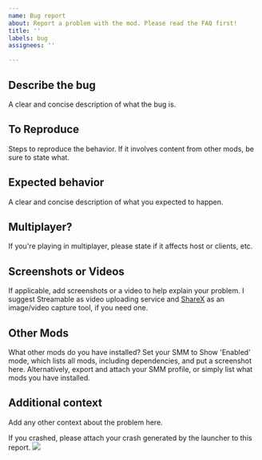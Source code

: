 ```yaml
---
name: Bug report
about: Report a problem with the mod. Please read the FAQ first!
title: ''
labels: bug
assignees: ''

---
```


<!-- Please read the FAQ first at https://github.com/budak7273/ArmorModules/blob/master/README.md#faq---please-read-if-you-have-an-issue
before leaving a bug report, and please check that said issue is not already listed.
-->


## Describe the bug

A clear and concise description of what the bug is.


## To Reproduce

Steps to reproduce the behavior. If it involves content from other mods, be sure to state what.


## Expected behavior

A clear and concise description of what you expected to happen.


## Multiplayer?

If you're playing in multiplayer, please state if it affects host or clients, etc.

## Screenshots or Videos

If applicable, add screenshots or a video to help explain your problem. I suggest Streamable as video uploading service and [ShareX](https://getsharex.com/) as an image/video capture tool, if you need one.


## Other Mods

What other mods do you have installed? Set your SMM to Show 'Enabled' mode, which lists all mods, including dependencies, and put a screenshot here. Alternatively, export and attach your SMM profile, or simply list what mods you have installed.


## Additional context

Add any other context about the problem here.


If you crashed, please attach your crash generated by the launcher to this report.
![](https://cdn.discordapp.com/attachments/555782140533407764/738104443849015387/unknown.png)
